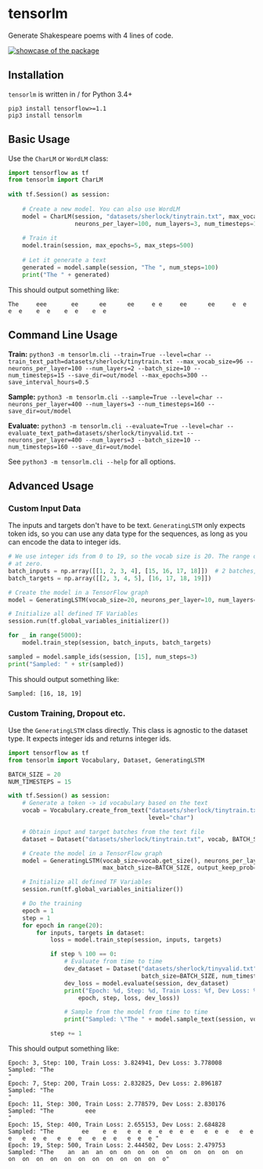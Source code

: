 # tensorlm

Generate Shakespeare poems with 4 lines of code.

<a href="http://www.mlowl.com/post/character-language-model-lstm-tensorflow/" target="_blank">[![showcase of the package](http://i.cubeupload.com/8Cm5RQ.gif)](http://theblog.github.io/post/character-language-model-lstm-tensorflow/)</a>

## Installation

`tensorlm` is written in / for Python 3.4+

    pip3 install tensorflow>=1.1
    pip3 install tensorlm
    
## Basic Usage

Use the `CharLM` or `WordLM` class:
```python
import tensorflow as tf
from tensorlm import CharLM
    
with tf.Session() as session:
    
    # Create a new model. You can also use WordLM
    model = CharLM(session, "datasets/sherlock/tinytrain.txt", max_vocab_size=96,
                   neurons_per_layer=100, num_layers=3, num_timesteps=15)
    
    # Train it 
    model.train(session, max_epochs=5, max_steps=500)
    
    # Let it generate a text
    generated = model.sample(session, "The ", num_steps=100)
    print("The " + generated)
```

This should output something like:

    The     eee       ee      ee      ee     e e     ee      ee     e  e    e  e    e  e    e  e    e  e 
  
## Command Line Usage

**Train:** 
`python3 -m tensorlm.cli --train=True --level=char --train_text_path=datasets/sherlock/tinytrain.txt --max_vocab_size=96 --neurons_per_layer=100 --num_layers=2 --batch_size=10 --num_timesteps=15 --save_dir=out/model --max_epochs=300 --save_interval_hours=0.5`

**Sample:**
`python3 -m tensorlm.cli --sample=True --level=char --neurons_per_layer=400 --num_layers=3 --num_timesteps=160 --save_dir=out/model`

**Evaluate:**
`python3 -m tensorlm.cli --evaluate=True --level=char --evaluate_text_path=datasets/sherlock/tinyvalid.txt --neurons_per_layer=400 --num_layers=3 --batch_size=10 --num_timesteps=160 --save_dir=out/model`


See `python3 -m tensorlm.cli --help` for all options.

## Advanced Usage

### Custom Input Data

The inputs and targets don't have to be text. `GeneratingLSTM` only expects token ids, so you can use any data type for the sequences, as long as you can encode the data to integer ids.
```python
# We use integer ids from 0 to 19, so the vocab size is 20. The range of ids must always start
# at zero.
batch_inputs = np.array([[1, 2, 3, 4], [15, 16, 17, 18]])  # 2 batches, 4 time steps each
batch_targets = np.array([[2, 3, 4, 5], [16, 17, 18, 19]])

# Create the model in a TensorFlow graph
model = GeneratingLSTM(vocab_size=20, neurons_per_layer=10, num_layers=2, max_batch_size=2)

# Initialize all defined TF Variables
session.run(tf.global_variables_initializer())

for _ in range(5000):
    model.train_step(session, batch_inputs, batch_targets)

sampled = model.sample_ids(session, [15], num_steps=3)
print("Sampled: " + str(sampled))
```

This should output something like:

    Sampled: [16, 18, 19]

### Custom Training, Dropout etc.

Use the `GeneratingLSTM` class directly. This class is agnostic to the dataset type. It expects integer ids and returns integer ids.

```python
import tensorflow as tf
from tensorlm import Vocabulary, Dataset, GeneratingLSTM

BATCH_SIZE = 20
NUM_TIMESTEPS = 15

with tf.Session() as session:
    # Generate a token -> id vocabulary based on the text
    vocab = Vocabulary.create_from_text("datasets/sherlock/tinytrain.txt", max_vocab_size=96,
                                        level="char")

    # Obtain input and target batches from the text file
    dataset = Dataset("datasets/sherlock/tinytrain.txt", vocab, BATCH_SIZE, NUM_TIMESTEPS)

    # Create the model in a TensorFlow graph
    model = GeneratingLSTM(vocab_size=vocab.get_size(), neurons_per_layer=100, num_layers=2,
                           max_batch_size=BATCH_SIZE, output_keep_prob=0.5)

    # Initialize all defined TF Variables
    session.run(tf.global_variables_initializer())

    # Do the training
    epoch = 1
    step = 1
    for epoch in range(20):
        for inputs, targets in dataset:
            loss = model.train_step(session, inputs, targets)

            if step % 100 == 0:
                # Evaluate from time to time
                dev_dataset = Dataset("datasets/sherlock/tinyvalid.txt", vocab,
                                      batch_size=BATCH_SIZE, num_timesteps=NUM_TIMESTEPS)
                dev_loss = model.evaluate(session, dev_dataset)
                print("Epoch: %d, Step: %d, Train Loss: %f, Dev Loss: %f" % (
                    epoch, step, loss, dev_loss))

                # Sample from the model from time to time
                print("Sampled: \"The " + model.sample_text(session, vocab, "The ") + "\"")

            step += 1

```

This should output something like:

    Epoch: 3, Step: 100, Train Loss: 3.824941, Dev Loss: 3.778008
    Sampled: "The                                                                                                     "
    Epoch: 7, Step: 200, Train Loss: 2.832825, Dev Loss: 2.896187
    Sampled: "The                                                                                                     "
    Epoch: 11, Step: 300, Train Loss: 2.778579, Dev Loss: 2.830176
    Sampled: "The         eee                                                                                         "
    Epoch: 15, Step: 400, Train Loss: 2.655153, Dev Loss: 2.684828
    Sampled: "The        ee    e  e   e  e  e  e  e  e  e   e  e  e   e  e  e   e  e  e   e  e  e   e  e  e   e  e  e "
    Epoch: 19, Step: 500, Train Loss: 2.444502, Dev Loss: 2.479753
    Sampled: "The    an  an  an  on  on  on  on  on  on  on  on  on  on  on  on  on  on  on  on  on  on  on  on  on  o"
